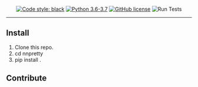 <!--<p align="center">
  <img src="https://raw.githubusercontent.com/Propaler/nnprint/master/images/logo.png">
</p>-->

<p align="center">
<a class="reference external" href="https://github.com/psf/black"><img alt="Code style: black" src="https://img.shields.io/badge/code%20style-black-000000.svg"></a>

<a href="https://www.python.org/downloads/">
        <img src="https://img.shields.io/badge/python-3.6%20%7C%203.7-blue"
             alt="Python 3.6-3.7"/></a>
<a 

[![GitHub license](https://img.shields.io/github/license/Naereen/StrapDown.js.svg)](https://github.com/Propaler/nnprint/master/LICENSE)
![Run Tests](https://github.com/Propaler/nnprint/workflows/Run%20tests/badge.svg?branch=master)
>
</p>

---

## Install

1. Clone this repo.
2. cd nnpretty
3. pip install .

## Contribute


